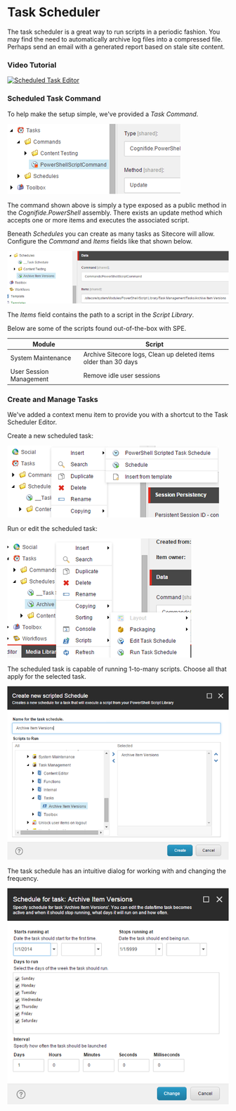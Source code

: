 # Task Scheduler

The task scheduler is a great way to run scripts in a periodic fashion. You may find the need to automatically archive log files into a compressed file. Perhaps send an email with a generated report based on stale site content. 

### Video Tutorial

[![Scheduled Task Editor](http://img.youtube.com/vi/Q6QKqRwrkuU/0.jpg)](https://youtu.be/Q6QKqRwrkuU "Click for a quick demo")

### Scheduled Task Command

To help make the setup simple, we've provided a *Task Command*.

![PowerShell Script Command](images/screenshots/tasks-powershellscriptcommand.png)

The command shown above is simply a type exposed as a public method in the *Cognifide.PowerShell* assembly. There exists an update method which accepts one or more items and executes the associated script.

Beneath *Schedules* you can create as many tasks as Sitecore will allow. Configure the *Command* and *Items* fields like that shown below.

![PowerShell Script Task](images/screenshots/tasks-archiveschedule.png)

The *Items* field contains the path to a script in the *Script Library*. 

Below are some of the scripts found out-of-the-box with SPE.

| Module | Script |
| ------ | ---- |
| System Maintenance | Archive Sitecore logs, Clean up deleted items older than 30 days |
| User Session Management | Remove idle user sessions |

### Create and Manage Tasks

We've added a context menu item to provide you with a shortcut to the Task Scheduler Editor.

Create a new scheduled task:

![Insert Option for Task](images/screenshots/task-inserttask.png)

Run or edit the scheduled task:

![Run or Edit Task Schedule](images/screenshots/task-runedittask.png)

The scheduled task is capable of running 1-to-many scripts. Choose all that apply for the selected task.

![Dialog to Select Task Scripts](images/screenshots/task-createtaskwithscripts.png)

The task schedule has an intuitive dialog for working with and changing the frequency. 

![Dialog to Edit Task Schedule](images/screenshots/task-edittaskschedule.png)